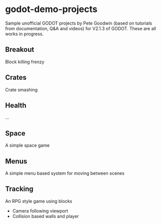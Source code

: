# godot-demo-projects
Sample unofficial GODOT projects by Pete Goodwin (based on tutorials from documentation, Q&A and videos) for V2.1.3 of GODOT.
These are all works in progress.
## Breakout
Block killing frenzy
## Crates
Crate smashing
## Health
...
## Space
A simple space game
## Menus
A simple menu based system for moving between scenes
## Tracking
An RPG style game using blocks
* Camera following viewport
* Collision based walls and player
